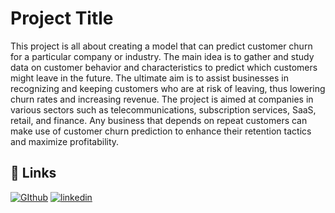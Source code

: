 
# Project Title

This project is all about creating a model that can predict customer churn for a particular company or industry. The main idea is to gather and study data on customer behavior and characteristics to predict which customers might leave in the future. The ultimate aim is to assist businesses in recognizing and keeping customers who are at risk of leaving, thus lowering churn rates and increasing revenue. The project is aimed at companies in various sectors such as telecommunications, subscription services, SaaS, retail, and finance. Any business that depends on repeat customers can make use of customer churn prediction to enhance their retention tactics and maximize profitability.




## 🔗 Links
[![GIthub](https://github.com/VivekSuryavanshi03)](https://github.com/VivekSuryavanshi03)
[![linkedin](https://www.linkedin.com/in/viveksuryawanshi03/)](https://www.linkedin.com/in/viveksuryawanshi03)


